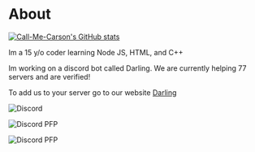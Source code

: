 # About

[![Call-Me-Carson's GitHub stats](https://github-readme-stats.vercel.app/api?username=CarsonLenze)](https://github.com/anuraghazra/github-readme-stats)

Im a 15 y/o coder learning Node JS, HTML, and C++

Im working on a discord bot called Darling. We are currently helping 77 servers and are verified!

To add us to your server go to our website [Darling](http://darling-bot.com)

![Discord](https://discord.com/users/404336524491227149)

![Discord PFP](https://discord.c99.nl/widget/theme-3/842516423850721300.png)

 ![Discord PFP](https://discord.c99.nl/widget/theme-3/404336524491227149.png)


